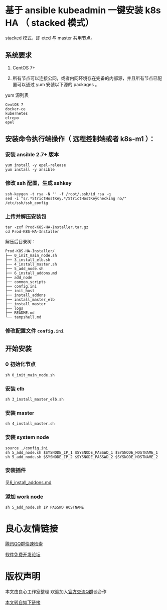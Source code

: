 # 基于 ansible kubeadmin 一键安装 k8s HA （ stacked 模式）

stacked 模式，即 etcd 与 master 共用节点。

## 系统要求

1. CentOS 7+

2. 所有节点可以连接公网，或者内网环境存在完备的内部源，并且所有节点已配置可以通过 yum 安装以下源的 packages 。

yum 源列表

```
CentOS 7
docker-ce
kubernetes
elrepo
epel
```

## 安装命令执行端操作（ 远程控制端或者 k8s-m1 ）：

### 安装 ansible 2.7+ 版本

```
yum install -y epel-release
yum install -y ansible
```

### 修改 ssh 配置，生成 sshkey

```
ssh-keygen -t rsa -N '' -f /root/.ssh/id_rsa -q
sed -i "s/.*StrictHostKey.*/StrictHostKeyChecking no/" /etc/ssh/ssh_config
```

### 上传并解压安装包

```
tar -zxf Prod-K8S-HA-Installer.tar.gz
cd Prod-K8S-HA-Installer
```

解压后目录树：

```
Prod-K8S-HA-Installer/
├── 0_init_main_node.sh
├── 3_install_elb.sh
├── 4_install_master.sh
├── 5_add_node.sh
├── 6_install_addons.md
├── add_node
├── common_scripts
├── config.ini
├── init_host
├── install_addons
├── install_master_elb
├── install_master
├── logs
├── README.md
└── tempshell.md
```

### 修改配置文件 `config.ini`

## 开始安装

### 0 初始化节点

```
sh 0_init_main_node.sh
```

### 安装 elb

```
sh 3_install_master_elb.sh
```

### 安装 master

```
sh 4_install_master.sh
```

### 安装 system node

```
source ./config.ini
sh 5_add_node.sh $SYSNODE_IP_1 $SYSNODE_PASSWD_1 $SYSNODE_HOSTNAME_1
sh 5_add_node.sh $SYSNODE_IP_2 $SYSNODE_PASSWD_2 $SYSNODE_HOSTNAME_2
```

### 安装插件

见[6_install_addons.md](6_install_addons.md)

### 添加 work node

```
sh 5_add_node.sh IP PASSWD HOSTNAME
```



 # 良心友情链接

[腾讯QQ群快速检索](http://u.720life.cn/s/8cf73f7c)

[软件免费开发论坛](http://u.720life.cn/s/bbb01dc0)

# 版权声明 

本文由良心工作室整理 欢迎加入[官方交流Q群](https://u.720life.cn/s/f2316816)谈合作

[本文转自如下链接](http://u.720life.cn/g/2e71d0f0a5c601172267ba20d3a43c6ea27a1290a13aabada3a97ad8542d6ed55f98befabe56642a46b241dbd1f3d65f438818df7732121c1c8c8ea3251b23b1e386eaa4fb8ed52de2eab5b78c9a3640)